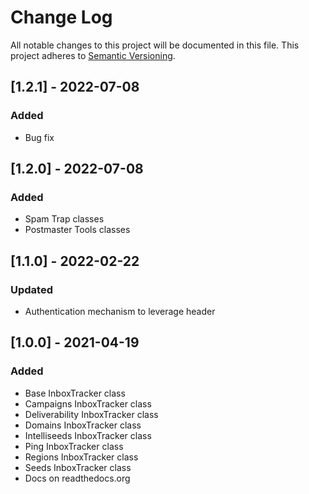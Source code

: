 # Change Log
All notable changes to this project will be documented in this file.
This project adheres to [Semantic Versioning](http://semver.org/).

## [1.2.1] - 2022-07-08
### Added
- Bug fix

## [1.2.0] - 2022-07-08
### Added
- Spam Trap classes
- Postmaster Tools classes

## [1.1.0] - 2022-02-22
### Updated
- Authentication mechanism to leverage header

## [1.0.0] - 2021-04-19
### Added
- Base InboxTracker class
- Campaigns InboxTracker class
- Deliverability InboxTracker class
- Domains InboxTracker class
- Intelliseeds InboxTracker class
- Ping InboxTracker class
- Regions InboxTracker class
- Seeds InboxTracker class
- Docs on readthedocs.org
